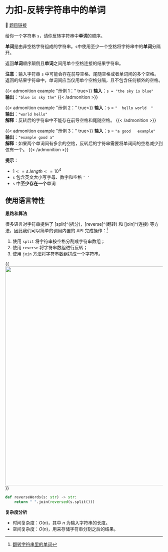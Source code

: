 # 力扣-反转字符串中的单词

    
:link: [题目链接](https://leetcode.cn/problems/reverse-words-in-a-string)

给你一个字符串 `s`，请你反转字符串中**单词**的顺序。

**单词**是由非空格字符组成的字符串。`s`中使用至少一个空格将字符串中的**单词**分隔开。

返回**单词**顺序颠倒且**单词**之间用单个空格连接的结果字符串。

**注意**：输入字符串 `s` 中可能会存在前导空格、尾随空格或者单词间的多个空格。返回的结果字符串中，单词间应当仅用单个空格分隔，且不包含任何额外的空格。

{{< admonition example "示例 1：" true>}}
**输入**：`s = "the sky is blue"`<br>
**输出**：`"blue is sky the"`
{{< /admonition >}}

{{< admonition example "示例 2：" true>}}
**输入**：s = `"  hello world  "`<br>
**输出**：`"world hello"`<br>
**解释**：反转后的字符串中不能存在前导空格和尾随空格。
{{< /admonition >}}

{{< admonition example "示例 3：" true>}}
**输入**：s = `"a good   example"`<br>
**输出**：`"example good a"`<br>
**解释**：如果两个单词间有多余的空格，反转后的字符串需要将单词间的空格减少到仅有一个。
{{< /admonition >}}

**提示**：

- $1 <= s.length <= 10^4$
- `s` 包含英文大小写字母、数字和空格 `' '`
- `s` 中**至少存在一个**单词

## 使用语言特性

**思路和算法**

很多语言对字符串提供了 [split]^(拆分)，[reverse]^(翻转) 和 [join]^(连接) 等方法，因此我们可以简单的调用内置的 API 完成操作：[^1]

1. 使用 `split` 将字符串按空格分割成字符串数组；
1. 使用 `reverse` 将字符串数组进行反转；
1. 使用 `join` 方法将字符串数组拼成一个字符串。

{{<image src="/images/split.png" caption="split" width="700">}}

```python
def reverseWords(s: str) -> str:
    return " ".join(reversed(s.split()))
```

**复杂度分析**

- 时间复杂度：$O(n)$，其中 $n$ 为输入字符串的长度。
- 空间复杂度：$O(n)$，用来存储字符串分割之后的结果。

[^1]: [翻转字符串里的单词](https://leetcode.cn/problems/reverse-words-in-a-string/solutions/194450/fan-zhuan-zi-fu-chuan-li-de-dan-ci-by-leetcode-sol/)
















